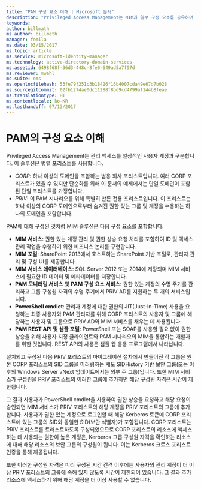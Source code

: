 ```yaml
---
title: "PAM 구성 요소 이해 | Microsoft 문서"
description: "Privileged Access Management는 MIM과 일부 구성 요소를 공유하며 소수의 자체 구성 요소가 있습니다. 이러한 구성 요소가 함께 어떻게 작동되는지 알아봅니다."
keywords: 
author: billmath
ms.author: billmath
manager: femila
ms.date: 03/15/2017
ms.topic: article
ms.service: microsoft-identity-manager
ms.technology: active-directory-domain-services
ms.assetid: 6498f68f-36d3-448c-8fe6-649ad5a7f97d
ms.reviewer: mwahl
ms.suite: ems
ms.openlocfilehash: 53fe79f251c3b18426f16b4007cda49e67d7b028
ms.sourcegitcommit: 02fb1274ae0dc11288f8bd9cd4799af144b8feae
ms.translationtype: HT
ms.contentlocale: ko-KR
ms.lasthandoff: 07/13/2017
---
```

# <a name="understand-the-components-of-pam"></a>PAM의 구성 요소 이해

Privileged Access Management는 관리 액세스를 일상적인 사용자 계정과 구분합니다. 이 솔루션은 병렬 포리스트를 사용합니다.

- *CORP*: 하나 이상의 도메인을 포함하는 범용 회사 포리스트입니다. 여러 CORP 포리스트가 있을 수 있지만 단순화를 위해 이 문서의 예제에서는 단일 도메인이 포함된 단일 포리스트를 가정합니다.  
- *PRIV*: 이 PAM 시나리오를 위해 특별히 만든 전용 포리스트입니다. 이 포리스트는 하나 이상의 CORP 도메인으로부터 숨겨진 권한 있는 그룹 및 계정을 수용하는 하나의 도메인을 포함합니다.

PAM에 대해 구성된 것처럼 MIM 솔루션은 다음 구성 요소를 포함합니다.  

- **MIM 서비스**: 권한 있는 계정 관리 및 권한 상승 요청 처리를 포함하여 ID 및 액세스 관리 작업을 수행하기 위한 비즈니스 논리를 구현합니다.   
- **MIM 포털**: SharePoint 2013에서 호스트하는 SharePoint 기반 포털로, 관리자 관리 및 구성 UI를 제공합니다.
- **MIM 서비스 데이터베이스**: SQL Server 2012 또는 2014에 저장되며 MIM 서비스에 필요한 ID 데이터 및 메타데이터를 저장합니다.
- **PAM 모니터링 서비스** 및 **PAM 구성 요소 서비스**: 권한 있는 계정의 수명 주기를 관리하고 그룹 구성원 자격의 수명 주기에서 PRIV AD를 지원하는 두 개의 서비스입니다.
- **PowerShell cmdlet**: 관리자 계정에 대한 권한의 JIT(Just-In-Time) 사용을 요청하는 최종 사용자와 PAM 관리자를 위해 CORP 포리스트의 사용자 및 그룹에 해당하는 사용자 및 그룹으로 PRIV AD와 MIM 서비스를 채우는 데 사용됩니다.
- **PAM REST API 및 샘플 포털**: PowerShell 또는 SOAP를 사용할 필요 없이 권한 상승을 위해 사용자 지정 클라이언트와 PAM 시나리오의 MIM을 통합하는 개발자를 위한 것입니다. REST API의 사용은 샘플 웹 응용 프로그램에서 나타납니다.

설치되고 구성된 다음 PRIV 포리스트의 마이그레이션 절차에서 만들어진 각 그룹은 원본 CORP 포리스트의 SID 그룹을 미러링하는 섀도 SIDHistory 기반 보안 그룹(또는 이후의 Windows Server vNext 업데이트에서는 외부 주 그룹)입니다. 또한 MIM 서비스가 구성원을 PRIV 포리스트의 이러한 그룹에 추가하면 해당 구성원 자격은 시간이 제한됩니다.

그 결과 사용자가 PowerShell cmdlet을 사용하여 권한 상승을 요청하고 해당 요청이 승인되면 MIM 서비스가 PRIV 포리스트의 해당 계정을 PRIV 포리스트의 그룹에 추가합니다. 사용자가 권한 있는 계정으로 로그인할 때 해당 Kerberos 토큰에 CORP 포리스트에 있는 그룹의 SID와 동일한 SID(보안 식별자)가 포함됩니다. CORP 포리스트는 PRIV 포리스트를 트러스트하도록 구성되었으므로 CORP 포리스트의 리소스에 액세스하는 데 사용되는 권한이 높은 계정은, Kerberos 그룹 구성원 자격을 확인하는 리소스에 대해 해당 리소스의 보안 그룹의 구성원이 됩니다. 이는 Kerberos 크로스 포리스트 인증을 통해 제공됩니다.

또한 이러한 구성원 자격은 미리 구성된 시간 간격 이후에는 사용자의 관리 계정이 더 이상 PRIV 포리스트의 그룹에 속해 있지 않도록 시간이 제한되어 있습니다. 그 결과 추가 리소스에 액세스하기 위해 해당 계정을 더 이상 사용할 수 없습니다.
